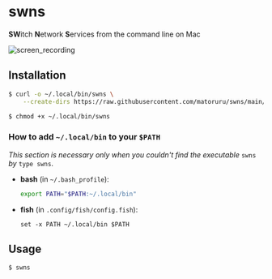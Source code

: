 # swns
**SW**itch **N**etwork **S**ervices from the command line on Mac

![screen_recording](https://raw.githubusercontent.com/matoruru/imgs/master/swns/screen-recording.gif)

## Installation

```sh
$ curl -o ~/.local/bin/swns \
    --create-dirs https://raw.githubusercontent.com/matoruru/swns/main/swns

$ chmod +x ~/.local/bin/swns
```

### How to add `~/.local/bin` to your `$PATH`

*This section is necessary only when you couldn't find the executable* `swns` *by* `type swns`.

- **bash** (in `~/.bash_profile`):

    ```sh
    export PATH="$PATH:~/.local/bin"
    ```

- **fish** (in `.config/fish/config.fish`):

    ```
    set -x PATH ~/.local/bin $PATH
    ```

## Usage

```sh
$ swns
```

